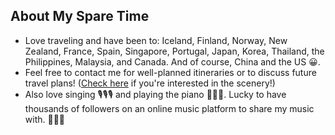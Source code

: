 ## About My Spare Time

<ul style="margin:0 0 5px;">
  <li>Love traveling and have been to: Iceland, Finland, Norway, New Zealand, France, Spain, Singapore, Portugal, Japan, Korea, Thailand, the Philippines, Malaysia, and Canada. And of course, China and the US 😀. </li>
  <li>Feel free to contact me for well-planned itineraries or to discuss future travel plans! (<a href="https://photos.app.goo.gl/ChLFkpZo5KjKhNX69">Check here</a> if you're interested in the scenery!)</li>
  <li>Also love singing 🎙️🎙️🎙️ and playing the piano 🎹🎹🎹. Lucky to have thousands of followers on an online music platform to share my music with. 🥰🥰🥰</li>
</ul>
